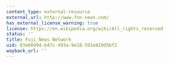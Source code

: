 ```yaml
---
content_type: external-resource
external_url: http://www.fnn-news.com/
has_external_license_warning: true
license: https://en.wikipedia.org/wiki/All_rights_reserved
status: ''
title: Fuji News Network
uid: 03e66d9d-b47c-493a-9e18-591e819d5bf2
wayback_url: ''
---
```

